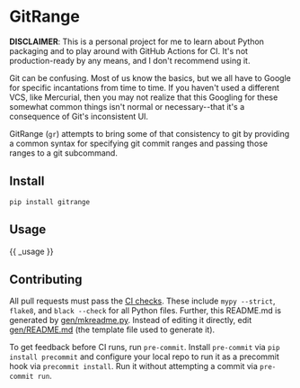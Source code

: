 # GitRange

**DISCLAIMER**: This is a personal project for me to learn about Python
packaging and to play around with GitHub Actions for CI. It's not
production-ready by any means, and I don't recommend using it.

Git can be confusing. Most of us know the basics, but we all have to Google for
specific incantations from time to time. If you haven't used a different VCS,
like Mercurial, then you may not realize that this Googling for these somewhat
common things isn't normal or necessary--that it's a consequence of Git's
inconsistent UI.

GitRange (`gr`) attempts to bring some of that consistency to git by providing
a common syntax for specifying git commit ranges and passing those ranges to a
git subcommand.

## Install

`pip install gitrange`

## Usage

{{ _usage }}

## Contributing

All pull requests must pass the [CI checks](./.github/workflows/ci.yml). These
include `mypy --strict`, `flake8`, and `black --check` for all Python files.
Further, this README.md is generated by [gen/mkreadme.py](./gen/mkreadme.py).
Instead of editing it directly, edit [gen/README.md](./gen/README.md) (the
template file used to generate it).

To get feedback before CI runs, run `pre-commit`. Install `pre-commit` via
`pip install precommit` and configure your local repo to run it as a precommit
hook via `precommit install`. Run it without attempting a commit via
`pre-commit run`.
